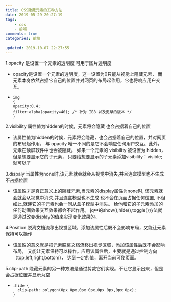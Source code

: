 ```yaml
---
title: CSS隐藏元素的五种方法
date: 2019-05-29 20:27:19
tags:
    - css   
    - 前端
comments: true
categories: 前端

updated: 2019-10-07 22:27:55
---
```






1.opacity  是设置一个元素的透明度  可用于图片透明度

- opacity是设置一个元素的透明度，这一设置为0只能从视觉上隐藏元素，
  而元素本身依然占据它自己的位置并对网页的布局起作用，它也将响应用户交互。

- ```
  img
  {
  opacity:0.4;
  filter:alpha(opacity=40); /* 针对 IE8 以及更早的版本 */
  }
  ```

  

2.visibility 属性值为hidden的时候，元素将会隐藏 也会占据着自己的位置

- 该属性值为hidden的时候，元素将会隐藏，也会占据着自己的位置，并对网页的布局起作用，
  与 opacity 唯一不同的是它不会响应任何用户交互。此外，元素在读屏软件中也会被隐藏。
  如果一个元素的 visibility 被设置为 hidden，但是想要显示它的子元素，
  只要给想要显示的子元素添加visibility：visible;就可以了

3.dispaly 当属性为none时,该元素就会就会从视觉中消失,并且连盒模型也不生成 不占据位置

- 该属性才是真正意义上的隐藏元素,当元素的display属性为none时,
  该元素就会就会从视觉中消失,并且连盒模型也不生成.也不会在页面占据任何位置,
  不但如此,就连它的子元素也会一同从盒子模型中消失。
  给他和它的子元素添加的任何动画效果交互效果都会不起作用。
  jq中的show(),hide(),toggle()方法就是通过改变display的值来实现变化效果的。

4.Position 脱离文档流移出视觉区域，添加该属性后既不会影响布局，又能让元素保持可以操作

- 该属性的意义就是把元素脱离文档流移出视觉区域，添加该属性后既不会影响布局，
  又能让元素保持可以操作。应用该属性后，主要就是通过控制方向（top,left,right,bottom），
  达到一定的值，离开当前可使页面。

5.clip-path 隐藏元素的另一种方法是通过剪裁它们实现。不让它显示出来，但是会占据位置并显示为空

- ```
  .hide {
    clip-path: polygon(0px 0px,0px 0px,0px 0px,0px 0px);
  }
  ```

  